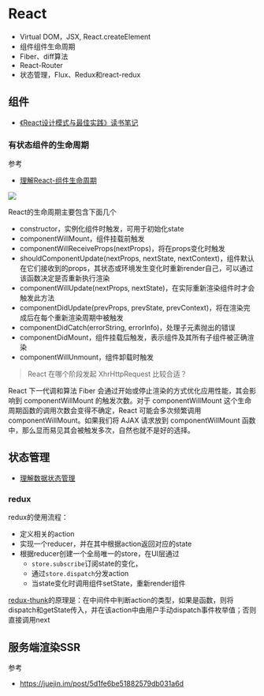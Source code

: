 React
===
* Virtual DOM，JSX, React.createElement
* 组件组件生命周期
* Fiber、diff算法
* React-Router
* 状态管理，Flux、Redux和react-redux

## 组件
* [《React设计模式与最佳实践》读书笔记](https://www.shymean.com/article/%E3%80%8AReact%E8%AE%BE%E8%AE%A1%E6%A8%A1%E5%BC%8F%E4%B8%8E%E6%9C%80%E4%BD%B3%E5%AE%9E%E8%B7%B5%E3%80%8B%E8%AF%BB%E4%B9%A6%E7%AC%94%E8%AE%B0)

### 有状态组件的生命周期
参考
* [理解React-组件生命周期](https://juejin.im/post/5a9a0ff26fb9a028b92c9a29)

![](https://timgsa.baidu.com/timg?image&quality=80&size=b9999_10000&sec=1520253711095&di=71e09be1902f051e242ceb66cb71e7b2&imgtype=0&src=http%3A%2F%2Fstatic.open-open.com%2Flib%2FuploadImg%2F20170502%2F20170502142621_556.png)

React的生命周期主要包含下面几个
* constructor，实例化组件时触发，可用于初始化state
* componentWillMount，组件挂载前触发
* componentWillReceiveProps(nextProps)，将在props变化时触发
* shouldComponentUpdate(nextProps, nextState, nextContext)，组件默认在它们接收到的props，其状态或环境发生变化时重新render自己，可以通过该函数决定是否重新执行渲染
* componentWillUpdate(nextProps, nextState)，在实际重新渲染组件时才会触发此方法
* componentDidUpdate(prevProps, prevState, prevContext)，将在渲染完成后在每个重新渲染周期中被触发
* componentDidCatch(errorString, errorInfo)，处理子元素抛出的错误
* componentDidMount，组件挂载后触发，表示组件及其所有子组件被正确渲染
* componentWillUnmount，组件卸载时触发

> React 在哪个阶段发起 XhrHttpRequest 比较合适？

React 下一代调和算法 Fiber 会通过开始或停止渲染的方式优化应用性能，其会影响到 componentWillMount 的触发次数。对于 componentWillMount 这个生命周期函数的调用次数会变得不确定，React 可能会多次频繁调用 componentWillMount。如果我们将 AJAX 请求放到 componentWillMount 函数中，那么显而易见其会被触发多次，自然也就不是好的选择。

## 状态管理
* [理解数据状态管理](https://www.shymean.com/article/%E7%90%86%E8%A7%A3%E6%95%B0%E6%8D%AE%E7%8A%B6%E6%80%81%E7%AE%A1%E7%90%86)

### redux
redux的使用流程：
* 定义相关的action
* 实现一个reducer，并在其中根据action返回对应的state
* 根据reducer创建一个全局唯一的store，在UI层通过
    * `store.subscribe`订阅state的变化，
    * 通过`store.dispatch`分发action
    * 当state变化时调用组件setState，重新render组件

[redux-thunk](https://github.com/reduxjs/redux-thunk/blob/master/src/index.js)的原理是：在中间件中判断action的类型，如果是函数，则将dispatch和getState传入，并在该action中由用户手动dispatch事件枚举值；否则直接调用next


## 服务端渲染SSR
参考
* https://juejin.im/post/5d1fe6be51882579db031a6d
